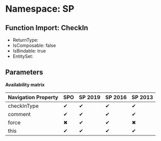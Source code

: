 # Namespace: SP

## Function Import: CheckIn

- ReturnType: 
- IsComposable: false
- IsBindable: true
- EntitySet: 

## Parameters

**Availability matrix**

Navigation Property | SPO | SP 2019 | SP 2016 | SP 2013
----------|-----|---------|---------|--------
checkInType | ✔ | ✔ | ✔ | ✔
comment | ✔ | ✔ | ✔ | ✔
force | ✖ | ✔ | ✔ | ✖
this | ✔ | ✔ | ✔ | ✔
